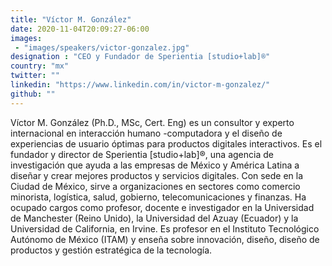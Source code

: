 ```yaml
---
title: "Víctor M. González"
date: 2020-11-04T20:09:27-06:00
images:
 - "images/speakers/victor-gonzalez.jpg"
designation : "CEO y Fundador de Sperientia [studio+lab]®"
country: "mx"
twitter: ""
linkedin: "https://www.linkedin.com/in/victor-m-gonzalez/"
github: ""
---
```


Víctor M. González (Ph.D., MSc, Cert. Eng) es un consultor y experto internacional en interacción humano -computadora y el diseño de experiencias de usuario óptimas para productos digitales interactivos. Es el fundador y director de Sperientia [studio+lab]®, una agencia de investigación que ayuda a las empresas de México y América Latina a diseñar y crear mejores productos y servicios digitales. Con sede en la Ciudad de México, sirve a organizaciones en sectores como comercio minorista, logística, salud, gobierno, telecomunicaciones y finanzas. Ha ocupado cargos como profesor, docente e investigador en la Universidad de Manchester (Reino Unido), la Universidad del Azuay (Ecuador) y la Universidad de California, en Irvine. Es profesor en el Instituto Tecnológico Autónomo de México (ITAM) y enseña sobre innovación, diseño, diseño de productos y gestión estratégica de la tecnología.



